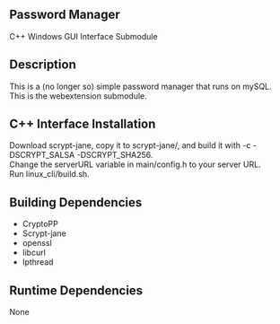 ## Password Manager
C++ Windows GUI Interface Submodule  

## Description
This is a (no longer so) simple password manager that runs on mySQL.  
This is the webextension submodule.  

## C++ Interface Installation
Download scrypt-jane, copy it to scrypt-jane/, and build it with -c -DSCRYPT_SALSA -DSCRYPT_SHA256.  
Change the serverURL variable in main/config.h to your server URL.  
Run linux_cli/build.sh.  

## Building Dependencies
* CryptoPP  
* Scrypt-jane  
* openssl  
* libcurl  
* lpthread  

## Runtime Dependencies
None
